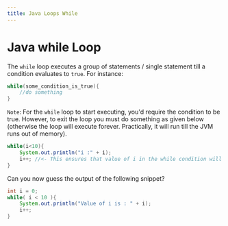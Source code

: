 ```yaml
---
title: Java Loops While
---
```

# Java while Loop

The `while` loop executes a group of statements / single statement till a condition evaluates to `true`. For instance:

```java
while(some_condition_is_true){
    //do something
}
```

`Note`: For the `while` loop to start executing, you'd require the condition to be true. However, to exit the loop you must do something as given below (otherwise the loop will execute forever. Practically, it will run till the JVM runs out of memory).

```java
while(i<10){
    System.out.println("i :" + i);
    i++; //<- This ensures that value of i in the while condition will become more than 10 at some point thereby breaking the condition and exiting the loop.
}
```

Can you now guess the output of the following snippet?

```java
int i = 0;
while( i < 10 ){
    System.out.println("Value of i is : " + i);
    i++;
}
```